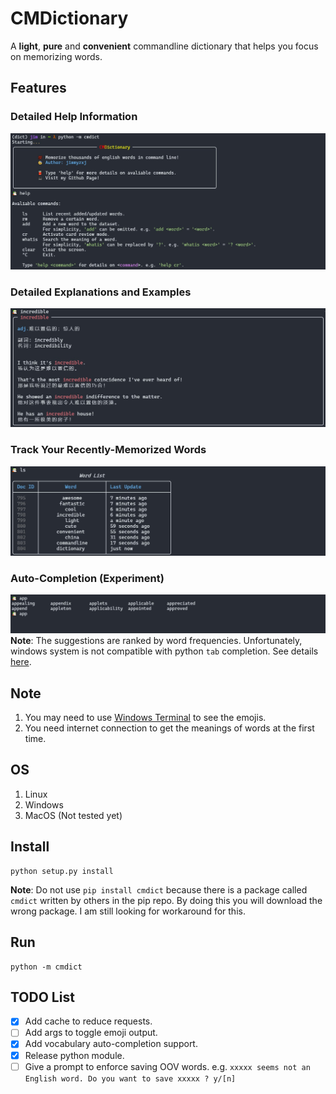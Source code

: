 # CMDictionary

A **light**, **pure** and **convenient** commandline dictionary that helps you focus on memorizing words.

## Features

### Detailed Help Information
![demo_help](asset/demo_help.jpg)

### Detailed Explanations and Examples
![demo_query](asset/demo_query.jpg)

### Track Your Recently-Memorized Words
![demo_list](asset/demo_list.jpg)

### Auto-Completion (Experiment)
![demo_auto](asset/demo_auto.jpg)
**Note**: The suggestions are ranked by word frequencies. Unfortunately, windows system is not compatible with python `tab` completion. See details [here](https://stackoverflow.com/questions/1081405/python-tab-completion-in-windows).

## Note

1. You may need to use [Windows Terminal](https://github.com/microsoft/terminal) to see the emojis.
2. You need internet connection to get the meanings of words at the first time.

## OS
1. Linux
2. Windows
3. MacOS (Not tested yet)
## Install

```
python setup.py install
```

**Note**: Do not use `pip install cmdict` because there is a package called `cmdict` written by others in the pip repo. By doing this you will download the wrong package. I am still looking for workaround for this.

## Run

```
python -m cmdict
```

## TODO List
- [x] Add cache to reduce requests.
- [ ] Add args to toggle emoji output.
- [x] Add vocabulary auto-completion support.
- [x] Release python module.
- [ ] Give a prompt to enforce saving OOV words. e.g. `xxxxx seems not an English word. Do you want to save xxxxx ? y/[n]`
